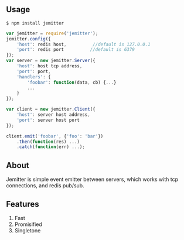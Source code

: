 ## Usage
```
$ npm install jemitter
```
```js
var jemitter = require('jemitter');
jemitter.config({
    'host': redis host,          //default is 127.0.0.1
    'port': redis port          //default is 6379
});
var server = new jemitter.Server({
    'host': host tcp address,
    'port': port,
    'handlers': {
        'foobar': function(data, cb) {...}
        ...
    }
});

var client = new jemitter.Client({
    'host': server host address,
    'port': server host port
});

client.emit('foobar', {'foo': 'bar'})
    .then(function(res) ...)
    .catch(function(err) ...);
```

## About
Jemitter is simple event emitter between servers, which works with tcp connections, and redis pub/sub.

## Features
1. Fast
2. Promisified
3. Singletone


